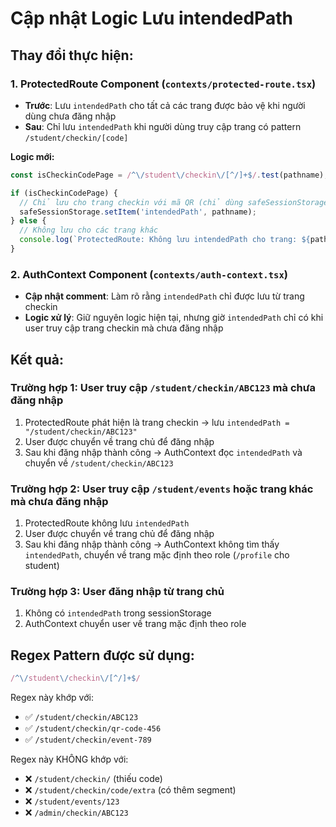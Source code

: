 # Cập nhật Logic Lưu intendedPath

## Thay đổi thực hiện:

### 1. ProtectedRoute Component (`contexts/protected-route.tsx`)
- **Trước**: Lưu `intendedPath` cho tất cả các trang được bảo vệ khi người dùng chưa đăng nhập
- **Sau**: Chỉ lưu `intendedPath` khi người dùng truy cập trang có pattern `/student/checkin/[code]`

**Logic mới:**
```typescript
const isCheckinCodePage = /^\/student\/checkin\/[^/]+$/.test(pathname);

if (isCheckinCodePage) {
  // Chỉ lưu cho trang checkin với mã QR (chỉ dùng safeSessionStorage)
  safeSessionStorage.setItem('intendedPath', pathname);
} else {
  // Không lưu cho các trang khác
  console.log(`ProtectedRoute: Không lưu intendedPath cho trang: ${pathname}`);
}
```

### 2. AuthContext Component (`contexts/auth-context.tsx`)
- **Cập nhật comment**: Làm rõ rằng `intendedPath` chỉ được lưu từ trang checkin
- **Logic xử lý**: Giữ nguyên logic hiện tại, nhưng giờ `intendedPath` chỉ có khi user truy cập trang checkin mà chưa đăng nhập

## Kết quả:

### Trường hợp 1: User truy cập `/student/checkin/ABC123` mà chưa đăng nhập
1. ProtectedRoute phát hiện là trang checkin → lưu `intendedPath = "/student/checkin/ABC123"`
2. User được chuyển về trang chủ để đăng nhập
3. Sau khi đăng nhập thành công → AuthContext đọc `intendedPath` và chuyển về `/student/checkin/ABC123`

### Trường hợp 2: User truy cập `/student/events` hoặc trang khác mà chưa đăng nhập
1. ProtectedRoute không lưu `intendedPath`
2. User được chuyển về trang chủ để đăng nhập  
3. Sau khi đăng nhập thành công → AuthContext không tìm thấy `intendedPath`, chuyển về trang mặc định theo role (`/profile` cho student)

### Trường hợp 3: User đăng nhập từ trang chủ
1. Không có `intendedPath` trong sessionStorage
2. AuthContext chuyển user về trang mặc định theo role

## Regex Pattern được sử dụng:
```typescript
/^\/student\/checkin\/[^/]+$/
```

Regex này khớp với:
- ✅ `/student/checkin/ABC123`
- ✅ `/student/checkin/qr-code-456`
- ✅ `/student/checkin/event-789`

Regex này KHÔNG khớp với:
- ❌ `/student/checkin/` (thiếu code)
- ❌ `/student/checkin/code/extra` (có thêm segment)
- ❌ `/student/events/123`
- ❌ `/admin/checkin/ABC123`